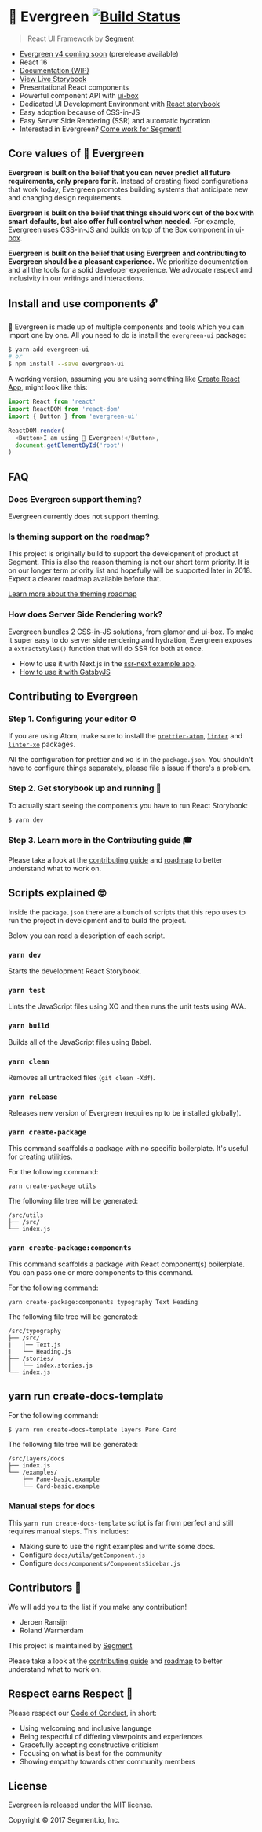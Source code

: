 # 🌲 Evergreen [![Build Status](https://circleci.com/gh/segmentio/evergreen/tree/master.svg?style=svg)](https://circleci.com/gh/segmentio/evergreen/tree/master)

> React UI Framework by [Segment](https://segment.com/)

* [Evergreen v4 coming soon](https://github.com/segmentio/evergreen/pull/200) (prerelease available)
* React 16
* [Documentation (WIP)](http://evergreen.surge.sh/)
* [View Live Storybook](https://segmentio.github.io/evergreen/)
* Presentational React components
* Powerful component API with [ui-box](https://github.com/segmentio/ui-box)
* Dedicated UI Development Environment with [React storybook](https://storybook.js.org/)
* Easy adoption because of CSS-in-JS
* Easy Server Side Rendering (SSR) and automatic hydration
* Interested in Evergreen? [Come work for Segment!](https://segment.com/jobs/)

## Core values of 🌲 Evergreen

**Evergreen is built on the belief that you can never predict all future requirements,
only prepare for it.** Instead of creating fixed configurations that work today, Evergreen promotes building systems that anticipate new and changing design requirements.

**Evergreen is built on the belief that things should work out of the box with smart defaults, but also offer full control when needed.** For example, Evergreen uses CSS-in-JS and builds on top of the Box component in [ui-box](https://github.com/segmentio/ui-box).

**Evergreen is built on the belief that using Evergreen and contributing to Evergreen should be a pleasant experience.** We prioritize documentation and all the tools for a solid developer experience. We advocate respect and inclusivity in our writings and interactions.

## Install and use components 🔓

🌲 Evergreen is made up of multiple components and tools which you can import one by one. All you need to do is install the `evergreen-ui` package:

```sh
$ yarn add evergreen-ui
# or
$ npm install --save evergreen-ui
```

A working version, assuming you are using something like [Create React App](https://github.com/facebookincubator/create-react-app), might look like this:

```js
import React from 'react'
import ReactDOM from 'react-dom'
import { Button } from 'evergreen-ui'

ReactDOM.render(
  <Button>I am using 🌲 Evergreen!</Button>,
  document.getElementById('root')
)
```

## FAQ

### Does Evergreen support theming?

Evergreen currently does not support theming.

### Is theming support on the roadmap?

This project is originally build to support the development of product at Segment. This is also the reason theming is not our short term priority. It is on our longer term priority list and hopefully will be supported later in 2018. Expect a clearer roadmap available before that.

[Learn more about the theming roadmap](https://github.com/segmentio/evergreen/issues/179)

### How does Server Side Rendering work?

Evergreen bundles 2 CSS-in-JS solutions, from glamor and ui-box. To make it super easy to do server side rendering and hydration, Evergreen exposes a `extractStyles()` function that will do SSR for both at once.

* How to use it with Next.js in the [ssr-next example app](examples/ssr-next).
* [How to use it with GatsbyJS](https://github.com/segmentio/evergreen/issues/154)

## Contributing to Evergreen

### Step 1. Configuring your editor ⚙

If you are using Atom, make sure to install the [`prettier-atom`](https://atom.io/packages/prettier-atom), [`linter`](https://github.com/AtomLinter/linter) and [`linter-xo`](https://github.com/sindresorhus/atom-linter-xo) packages.

All the configuration for prettier and xo is in the `package.json`.
You shouldn't have to configure things separately, please file a issue if there's a problem.

### Step 2. Get storybook up and running 📖

To actually start seeing the components you have to run React Storybook:

```
$ yarn dev
```

### Step 3. Learn more in the Contributing guide 🎓

Please take a look at the [contributing guide](.github/CONTRIBUTING.md) and [roadmap](ROADMAP.md) to better understand what to work on.

## Scripts explained 🤓

Inside the `package.json` there are a bunch of scripts that this repo uses
to run the project in development and to build the project.

Below you can read a description of each script.

### `yarn dev`

Starts the development React Storybook.

### `yarn test`

Lints the JavaScript files using XO and then runs the unit tests using AVA.

### `yarn build`

Builds all of the JavaScript files using Babel.

### `yarn clean`

Removes all untracked files (`git clean -Xdf`).

### `yarn release`

Releases new version of Evergreen (requires `np` to be installed globally).

### `yarn create-package`

This command scaffolds a package with no specific boilerplate. It's useful for creating utilities.

For the following command:

```
yarn create-package utils
```

The following file tree will be generated:

```
/src/utils
├── /src/
└── index.js
```

### `yarn create-package:components`

This command scaffolds a package with React component(s) boilerplate.
You can pass one or more components to this command.

For the following command:

```
yarn create-package:components typography Text Heading
```

The following file tree will be generated:

```
/src/typography
├── /src/
|   │── Text.js
|   └── Heading.js
├── /stories/
│   └── index.stories.js
└── index.js
```

## yarn run create-docs-template

For the following command:

```
$ yarn run create-docs-template layers Pane Card
```

The following file tree will be generated:

```
/src/layers/docs
├── index.js
└── /examples/
    ├── Pane-basic.example
    └── Card-basic.example
```

### Manual steps for docs

This `yarn run create-docs-template` script is far from perfect and still requires manual steps. This includes:

* Making sure to use the right examples and write some docs.
* Configure `docs/utils/getComponent.js`
* Configure `docs/components/ComponentsSidebar.js`

## Contributors 🎉

We will add you to the list if you make any contribution!

* Jeroen Ransijn
* Roland Warmerdam

This project is maintained by [Segment](https://segment.com/)

Please take a look at the [contributing guide](.github/CONTRIBUTING.md) and [roadmap](ROADMAP.md) to better understand what to work on.

## Respect earns Respect 👏

Please respect our [Code of Conduct](.github/CODE_OF_CONDUCT.md), in short:

* Using welcoming and inclusive language
* Being respectful of differing viewpoints and experiences
* Gracefully accepting constructive criticism
* Focusing on what is best for the community
* Showing empathy towards other community members

## License

Evergreen is released under the MIT license.

Copyright © 2017 Segment.io, Inc.

